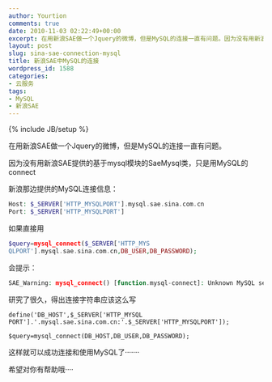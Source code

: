 ```yaml
---
author: Yourtion
comments: true
date: 2010-11-03 02:22:49+00:00
excerpt: 在用新浪SAE做一个Jquery的微博，但是MySQL的连接一直有问题。因为没有用新浪SAE提供的基于mysql模块的SaeMysql类，只是用MySQL的connect
layout: post
slug: sina-sae-connection-mysql
title: 新浪SAE中MySQL的连接
wordpress_id: 1588
categories:
- 云服务
tags:
- MySQL
- 新浪SAE
---
```

{% include JB/setup %}

在用新浪SAE做一个Jquery的微博，但是MySQL的连接一直有问题。

因为没有用新浪SAE提供的基于mysql模块的SaeMysql类，只是用MySQL的connect

新浪那边提供的MySQL连接信息：

```php
Host: $_SERVER['HTTP_MYSQLPORT'].mysql.sae.sina.com.cn
Port: $_SERVER['HTTP_MYSQLPORT']
```

如果直接用

```php
$query=mysql_connect($_SERVER['HTTP_MYS
QLPORT'].mysql.sae.sina.com.cn,DB_USER,DB_PASSWORD);
```

会提示：

```php
SAE_Warning: mysql_connect() [function.mysql-connect]: Unknown MySQL server host '3308mysqlsaesinacomcn' (1) in index.php on line 14
```

研究了很久，得出连接字符串应该这么写

```
define('DB_HOST',$_SERVER['HTTP_MYSQL
PORT'].'.mysql.sae.sina.com.cn:'.$_SERVER['HTTP_MYSQLPORT']);

$query=mysql_connect(DB_HOST,DB_USER,DB_PASSWORD);
```

这样就可以成功连接和使用MySQL了·······

希望对你有帮助哦····
